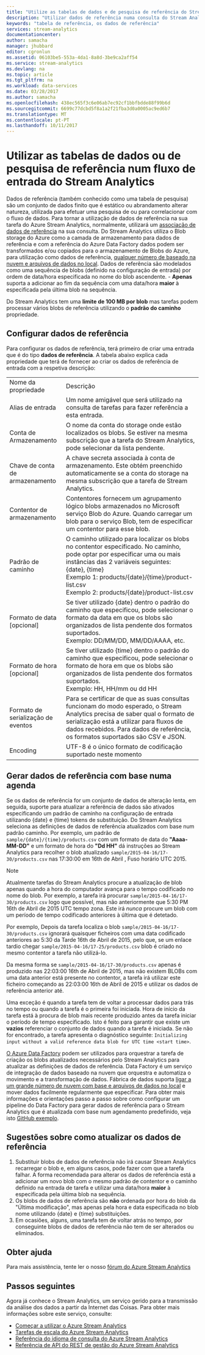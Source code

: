 ```yaml
---
title: "Utilize as tabelas de dados e de pesquisa de referência do Stream Analytics | Microsoft Docs"
description: "Utilizar dados de referência numa consulta do Stream Analytics"
keywords: "tabela de referência, os dados de referência"
services: stream-analytics
documentationcenter: 
author: samacha
manager: jhubbard
editor: cgronlun
ms.assetid: 06103be5-553a-4da1-8a8d-3be9ca2aff54
ms.service: stream-analytics
ms.devlang: na
ms.topic: article
ms.tgt_pltfrm: na
ms.workload: data-services
ms.date: 03/28/2017
ms.author: samacha
ms.openlocfilehash: 438ec565f3c6e06ab7ec92cf1bbfbdde88f99b6d
ms.sourcegitcommit: 6699c77dcbd5f8a1a2f21fba3d0a0005ac9ed6b7
ms.translationtype: MT
ms.contentlocale: pt-PT
ms.lasthandoff: 10/11/2017
---
```

# <a name="using-reference-data-or-lookup-tables-in-a-stream-analytics-input-stream"></a>Utilizar as tabelas de dados ou de pesquisa de referência num fluxo de entrada do Stream Analytics
Dados de referência (também conhecido como uma tabela de pesquisa) são um conjunto de dados finito que é estático ou abrandamento alterar natureza, utilizada para efetuar uma pesquisa de ou para correlacionar com o fluxo de dados. Para tornar a utilização de dados de referência na sua tarefa do Azure Stream Analytics, normalmente, utilizará um [associação de dados de referência](https://msdn.microsoft.com/library/azure/dn949258.aspx) na sua consulta. Do Stream Analytics utiliza o Blob storage do Azure como a camada de armazenamento para dados de referência e com a referência do Azure Data Factory dados podem ser transformados e/ou copiados para o armazenamento de Blobs do Azure, para utilização como dados de referência, [qualquer número de baseado na nuvem e arquivos de dados no local](../data-factory/copy-activity-overview.md). Dados de referência são modelados como uma sequência de blobs (definido na configuração de entrada) por ordem de data/hora especificada no nome do blob ascendente. - **Apenas** suporta a adicionar ao fim da sequência com uma data/hora **maior** à especificada pela última blob na sequência.

Do Stream Analytics tem uma **limite de 100 MB por blob** mas tarefas podem processar vários blobs de referência utilizando o **padrão do caminho** propriedade.


## <a name="configuring-reference-data"></a>Configurar dados de referência
Para configurar os dados de referência, terá primeiro de criar uma entrada que é do tipo **dados de referência**. A tabela abaixo explica cada propriedade que terá de fornecer ao criar os dados de referência de entrada com a respetiva descrição:


<table>
<tbody>
<tr>
<td>Nome da propriedade</td>
<td>Descrição</td>
</tr>
<tr>
<td>Alias de entrada</td>
<td>Um nome amigável que será utilizado na consulta de tarefas para fazer referência a esta entrada.</td>
</tr>
<tr>
<td>Conta de Armazenamento</td>
<td>O nome da conta do storage onde estão localizados os blobs. Se estiver na mesma subscrição que a tarefa do Stream Analytics, pode selecionar da lista pendente.</td>
</tr>
<tr>
<td>Chave de conta de armazenamento</td>
<td>A chave secreta associada à conta de armazenamento. Este obtém preenchido automaticamente se a conta do storage na mesma subscrição que a tarefa de Stream Analytics.</td>
</tr>
<tr>
<td>Contentor de armazenamento</td>
<td>Contentores fornecem um agrupamento lógico blobs armazenados no Microsoft serviço Blob do Azure. Quando carregar um blob para o serviço Blob, tem de especificar um contentor para esse blob.</td>
</tr>
<tr>
<td>Padrão de caminho</td>
<td>O caminho utilizado para localizar os blobs no contentor especificado. No caminho, pode optar por especificar uma ou mais instâncias das 2 variáveis seguintes:<BR>{date}, {time}<BR>Exemplo 1: products/{date}/{time}/product-list.csv<BR>Exemplo 2: products/{date}/product-list.csv
</tr>
<tr>
<td>Formato de data [opcional]</td>
<td>Se tiver utilizado {date} dentro o padrão do caminho que especificou, pode selecionar o formato da data em que os blobs são organizados de lista pendente dos formatos suportados.<BR>Exemplo: DD/MM/DD, MM/DD/AAAA, etc.</td>
</tr>
<tr>
<td>Formato de hora [opcional]</td>
<td>Se tiver utilizado {time} dentro o padrão do caminho que especificou, pode selecionar o formato de hora em que os blobs são organizados de lista pendente dos formatos suportados.<BR>Exemplo: HH, HH/mm ou dd HH</td>
</tr>
<tr>
<td>Formato de serialização de eventos</td>
<td>Para se certificar de que as suas consultas funcionam do modo esperado, o Stream Analytics precisa de saber qual o formato de serialização está a utilizar para fluxos de dados recebidos. Para dados de referência, os formatos suportados são CSV e JSON.</td>
</tr>
<tr>
<td>Encoding</td>
<td>UTF-8 é o único formato de codificação suportado neste momento</td>
</tr>
</tbody>
</table>

## <a name="generating-reference-data-on-a-schedule"></a>Gerar dados de referência com base numa agenda
Se os dados de referência for um conjunto de dados de alteração lenta, em seguida, suporte para atualizar a referência de dados são ativados especificando um padrão de caminho na configuração de entrada utilizando {date} e {time} tokens de substituição. Do Stream Analytics seleciona as definições de dados de referência atualizados com base num padrão caminho. Por exemplo, um padrão de `sample/{date}/{time}/products.csv` com um formato de data do **"Aaaa-MM-DD"** e um formato de hora do **"Dd HH"** dá instruções ao Stream Analytics para recolher o blob atualizado `sample/2015-04-16/17-30/products.csv` nas 17:30:00 em 16th de Abril , Fuso horário UTC 2015.

> [!NOTE]
> Atualmente tarefas do Stream Analytics procure a atualização de blob apenas quando a hora do computador avança para o tempo codificado no nome do blob. Por exemplo, a tarefa irá procurar `sample/2015-04-16/17-30/products.csv` logo que possível, mas não anteriormente que 5:30 PM 16th de Abril de 2015 UTC tempo zona. Este irá *nunca* procure um blob com um período de tempo codificado anteriores à última que é detetado.
> 
> Por exemplo, Depois da tarefa localiza o blob `sample/2015-04-16/17-30/products.csv` ignorará quaisquer ficheiros com uma data codificado anteriores ao 5:30 da Tarde 16th de Abril de 2015, pelo que, se um enlace tardio chegar `sample/2015-04-16/17-25/products.csv` blob é criado no mesmo contentor a tarefa não utilizá-lo.
> 
> Da mesma forma se `sample/2015-04-16/17-30/products.csv` apenas é produzido nas 22:03:00 16th de Abril de 2015, mas não existem BLOBs com uma data anterior está presente no contentor, a tarefa irá utilizar este ficheiro começando as 22:03:00 16th de Abril de 2015 e utilizar os dados de referência anterior até.
> 
> Uma exceção é quando a tarefa tem de voltar a processar dados para trás no tempo ou quando a tarefa é o primeira foi iniciada. Hora de início da tarefa está à procura de blob mais recente produzido antes da tarefa iniciar o período de tempo especificado. Isto é feito para garantir que existe um **vazios** referenciar o conjunto de dados quando a tarefa é iniciada. Se não for encontrado, a tarefa apresenta o diagnóstico seguinte: `Initializing input without a valid reference data blob for UTC time <start time>`.
> 
> 

[O Azure Data Factory](https://azure.microsoft.com/documentation/services/data-factory/) podem ser utilizados para orquestrar a tarefa de criação os blobs atualizados necessários pelo Stream Analytics para atualizar as definições de dados de referência. Data Factory é um serviço de integração de dados baseado na nuvem que orquestra e automatiza o movimento e a transformação de dados. Fábrica de dados suporta [ligar a um grande número de nuvem com base e arquivos de dados no local](../data-factory/copy-activity-overview.md) e mover dados facilmente regularmente que especificar. Para obter mais informações e orientações passo a passo sobre como configurar um pipeline do Data Factory para gerar dados de referência para o Stream Analytics que é atualizada com base num agendamento predefinido, veja isto [GitHub exemplo](https://github.com/Azure/Azure-DataFactory/tree/master/Samples/ReferenceDataRefreshForASAJobs).

## <a name="tips-on-refreshing-your-reference-data"></a>Sugestões sobre como atualizar os dados de referência
1. Substituir blobs de dados de referência não irá causar Stream Analytics recarregar o blob e, em alguns casos, pode fazer com que a tarefa falhar. A forma recomendada para alterar os dados de referência está a adicionar um novo blob com o mesmo padrão de contentor e o caminho definido na entrada de tarefa e utilizar uma data/hora **maior** à especificada pela última blob na sequência.
2. Os blobs de dados de referência são **não** ordenada por hora do blob da "Última modificação", mas apenas pela hora e data especificada no blob nome utilizando {date} e {time} substituições.
3. Em ocasiões, alguns, uma tarefa tem de voltar atrás no tempo, por conseguinte blobs de dados de referência não tem de ser alterados ou eliminados.

## <a name="get-help"></a>Obter ajuda
Para mais assistência, tente ler o nosso [fórum do Azure Stream Analytics](https://social.msdn.microsoft.com/Forums/en-US/home?forum=AzureStreamAnalytics)

## <a name="next-steps"></a>Passos seguintes
Agora já conhece o Stream Analytics, um serviço gerido para a transmissão da análise dos dados a partir da Internet das Coisas. Para obter mais informações sobre este serviço, consulte:

* [Começar a utilizar o Azure Stream Analytics](stream-analytics-real-time-fraud-detection.md)
* [Tarefas de escala do Azure Stream Analytics](stream-analytics-scale-jobs.md)
* [Referência do idioma de consulta do Azure Stream Analytics](https://msdn.microsoft.com/library/azure/dn834998.aspx)
* [Referência de API do REST de gestão do Azure Stream Analytics](https://msdn.microsoft.com/library/azure/dn835031.aspx)

<!--Link references-->
[stream.analytics.developer.guide]: ../stream-analytics-developer-guide.md
[stream.analytics.scale.jobs]: stream-analytics-scale-jobs.md
[stream.analytics.introduction]: stream-analytics-real-time-fraud-detection.md
[stream.analytics.get.started]: stream-analytics-get-started.md
[stream.analytics.query.language.reference]: http://go.microsoft.com/fwlink/?LinkID=513299
[stream.analytics.rest.api.reference]: http://go.microsoft.com/fwlink/?LinkId=517301

